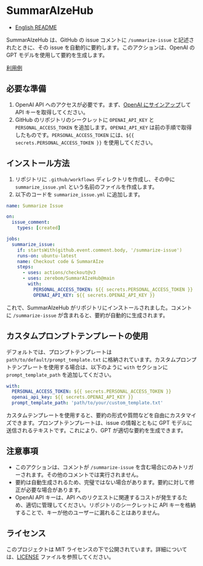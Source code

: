 # SummarAIzeHub
- [English README](README_en.md)


SummarAIzeHub は、GitHub の issue コメントに `/summarize-issue` と記述されたときに、その issue を自動的に要約します。このアクションは、OpenAI の GPT モデルを使用して要約を生成します。

[利用例](https://github.com/zerebom/SummarAIzeHub/issues/2#issuecomment-1502826845)

## 必要な準備

1. OpenAI API へのアクセスが必要です。まず、[OpenAI にサインアップ](https://platform.openai.com/account/api-keys)して API キーを取得してください。
2. GitHub のリポジトリのシークレットに `OPENAI_API_KEY` と `PERSONAL_ACCESS_TOKEN` を追加します。`OPENAI_API_KEY` は前の手順で取得したものです。`PERSONAL_ACCESS_TOKEN` には、`${{ secrets.PERSONAL_ACCESS_TOKEN }}` を使用してください。

## インストール方法

1. リポジトリに `.github/workflows` ディレクトリを作成し、その中に `summarize_issue.yml` という名前のファイルを作成します。
2. 以下のコードを `summarize_issue.yml` に追加します。

```yaml
name: Summarize Issue

on:
  issue_comment:
    types: [created]

jobs:
  summarize_issue:
    if: startsWith(github.event.comment.body, '/summarize-issue')
    runs-on: ubuntu-latest
    name: Checkout code & SummarAIze
    steps:
      - uses: actions/checkout@v3
      - uses: zerebom/SummarAIzeHub@main
        with:
          PERSONAL_ACCESS_TOKEN: ${{ secrets.PERSONAL_ACCESS_TOKEN }}
          OPENAI_API_KEY: ${{ secrets.OPENAI_API_KEY }}

```

これで、SummarAIzeHub がリポジトリにインストールされました。コメントに `/summarize-issue` が含まれると、要約が自動的に生成されます。

## カスタムプロンプトテンプレートの使用

デフォルトでは、プロンプトテンプレートは `path/to/default/prompt_template.txt` に格納されています。カスタムプロンプトテンプレートを使用する場合は、以下のように `with` セクションに `prompt_template_path` を追加してください。

```yaml
with:
  PERSONAL_ACCESS_TOKEN: ${{ secrets.PERSONAL_ACCESS_TOKEN }}
  openai_api_key: ${{ secrets.OPENAI_API_KEY }}
  prompt_template_path: 'path/to/your/custom_template.txt'
```

カスタムテンプレートを使用すると、要約の形式や質問などを自由にカスタマイズできます。プロンプトテンプレートは、issue の情報とともに GPT モデルに送信されるテキストです。これにより、GPT が適切な要約を生成できます。

## 注意事項

- このアクションは、コメントが `/summarize-issue` を含む場合にのみトリガーされます。その他のコメントでは実行されません。
- 要約は自動生成されるため、完璧ではない場合があります。要約に対して修正が必要な場合があります。
- OpenAI API キーは、API へのリクエストに関連するコストが発生するため、適切に管理してください。リポジトリのシークレットに API キーを格納することで、キーが他のユーザーに漏れることはありません。

## ライセンス

このプロジェクトは MIT ライセンスの下で公開されています。詳細については、[LICENSE](LICENSE) ファイルを参照してください。
